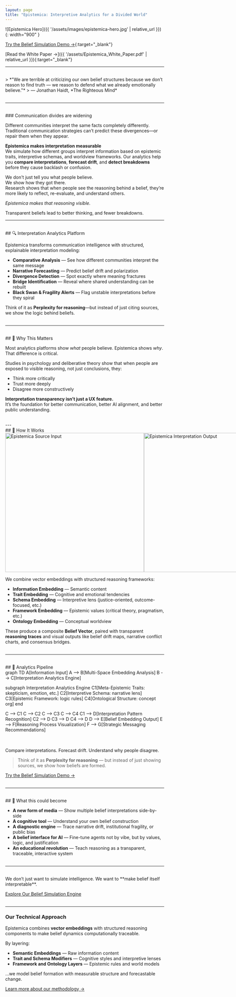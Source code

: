 ```yaml
---
layout: page
title: "Epistemica: Interpretive Analytics for a Divided World"
---
```


![Epistemica Hero]({{ '/assets/images/epistemica-hero.jpg' | relative_url }}){: width="900" }

[Try the Belief Simulation Demo →](https://epistemica.streamlit.app/){:target="_blank"}

[Read the White Paper →]({{ '/assets/Epistemica_White_Paper.pdf' | relative_url }}){:target="_blank"}

---
<br>
> *"We are terrible at criticizing our own belief structures because we don’t reason to find truth — we reason to defend what we already emotionally believe."*  
> — Jonathan Haidt, *The Righteous Mind*<br><br>

---
<br>
### Communication divides are widening

Different communities interpret the same facts completely differently. Traditional communication strategies can’t predict these divergences—or repair them when they appear.

**Epistemica makes interpretation measurable**  
We simulate how different groups interpret information based on epistemic traits, interpretive schemas, and worldview frameworks. Our analytics help you **compare interpretations**, **forecast drift**, and **detect breakdowns** before they cause backlash or confusion.

We don't just tell you what people believe.  
We show how they got there.<br>
Research shows that when people see the reasoning behind a belief, they’re more likely to reflect, re-evaluate, and understand others.  

*Epistemica makes that reasoning visible.*  

Transparent beliefs lead to better thinking, and fewer breakdowns.

---
<br>
## 🔍 Interpretation Analytics Platform

Epistemica transforms communication intelligence with structured, explainable interpretation modeling:

- **Comparative Analysis** — See how different communities interpret the same message  
- **Narrative Forecasting** — Predict belief drift and polarization  
- **Divergence Detection** — Spot exactly where meaning fractures  
- **Bridge Identification** — Reveal where shared understanding can be rebuilt  
- **Black Swan & Fragility Alerts** — Flag unstable interpretations before they spiral

Think of it as **Perplexity for reasoning**—but instead of just citing sources, we show the logic behind beliefs.<br><br>

---
<br>
## 🧭 Why This Matters

Most analytics platforms show *what* people believe. Epistemica shows *why*.  
That difference is critical.

Studies in psychology and deliberative theory show that when people are exposed to visible reasoning, not just conclusions, they:
- Think more critically  
- Trust more deeply  
- Disagree more constructively  

**Interpretation transparency isn’t just a UX feature.**  
It’s the foundation for better communication, better AI alignment, and better public understanding.

<br>
---
<br>
## 🧠 How It Works

<div style="display: flex; align-items: flex-start;">
  <img src="{{ '/assets/images/sources.png' | relative_url }}" alt="Epistemica Source Input" width="440">
  <img src="{{ '/assets/images/belief_text.png' | relative_url }}" alt="Epistemica Interpretation Output" width="440">
</div>

We combine vector embeddings with structured reasoning frameworks:

- **Information Embedding** — Semantic content  
- **Trait Embedding** — Cognitive and emotional tendencies  
- **Schema Embedding** — Interpretive lens (justice-oriented, outcome-focused, etc.)  
- **Framework Embedding** — Epistemic values (critical theory, pragmatism, etc.)  
- **Ontology Embedding** — Conceptual worldview  

These produce a composite **Belief Vector**, paired with transparent **reasoning traces** and visual outputs like belief drift maps, narrative conflict charts, and consensus bridges.<br><br>

---
<br>
## 🔬 Analytics Pipeline

<div class="mermaid">
graph TD
  A[Information Input]
  A --> B[Multi-Space Embedding Analysis]
  B --> C[Interpretation Analytics Engine]

  subgraph Interpretation Analytics Engine
    C1[Meta-Epistemic Traits: skepticism, emotion, etc.]
    C2[Interpretive Schema: narrative lens]
    C3[Epistemic Framework: logic rules]
    C4[Ontological Structure: concept org]
  end

  C --> C1
  C --> C2
  C --> C3
  C --> C4
  C1 --> D[Interpretation Pattern Recognition]
  C2 --> D
  C3 --> D
  C4 --> D
  D --> E[Belief Embedding Output]
  E --> F[Reasoning Process Visualization]
  F --> G[Strategic Messaging Recommendations]
</div>
<br><br>
Compare interpretations. Forecast drift. Understand why people disagree.

> Think of it as **Perplexity for reasoning** — but instead of just showing sources, we show how beliefs are formed.

[Try the Belief Simulation Demo →](https://epistemica.streamlit.app/)<br><br>

---
<br>
## 🚀 What this could become

- **A new form of media** — Show multiple belief interpretations side-by-side  
- **A cognitive tool** — Understand your own belief construction  
- **A diagnostic engine** — Trace narrative drift, institutional fragility, or public bias  
- **A belief interface for AI** — Fine-tune agents not by vibe, but by values, logic, and justification  
- **An educational revolution** — Teach reasoning as a transparent, traceable, interactive system<br><br>

---
<br>
We don’t just want to simulate intelligence.  
We want to **make belief itself interpretable**.

[Explore Our Belief Simulation Engine](https://epistemica.streamlit.app/)<br><br>

---

### Our Technical Approach

Epistemica combines **vector embeddings** with structured reasoning components to make belief dynamics computationally traceable.

By layering:

- **Semantic Embeddings** — Raw information content  
- **Trait and Schema Modifiers** — Cognitive styles and interpretive lenses  
- **Framework and Ontology Layers** — Epistemic rules and world models  

...we model belief formation with measurable structure and forecastable change.

[Learn more about our methodology →](https://epistemica.streamlit.app/Interpretation_Analytics_Overview)
